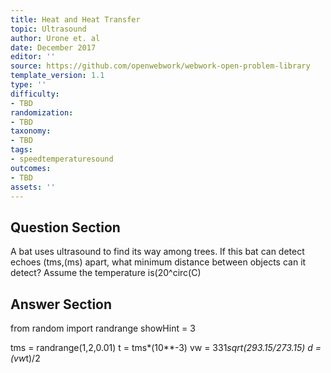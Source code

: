 ```yaml
---
title: Heat and Heat Transfer
topic: Ultrasound
author: Urone et. al
date: December 2017
editor: ''
source: https://github.com/openwebwork/webwork-open-problem-library
template_version: 1.1
type: ''
difficulty:
- TBD
randomization:
- TBD
taxonomy:
- TBD
tags:
- speedtemperaturesound
outcomes:
- TBD
assets: ''
---
```


## Question Section 

A bat uses ultrasound to find its way among trees. If this bat can detect echoes
(tms,(ms) apart, what minimum distance between objects can it detect? Assume the temperature is(20^circ(C)



## Answer Section

from random import randrange
showHint = 3

tms = randrange(1,2,0.01)
t = tms*(10**-3)
vw = 331*sqrt(293.15/273.15)
d = (vw*t)/2